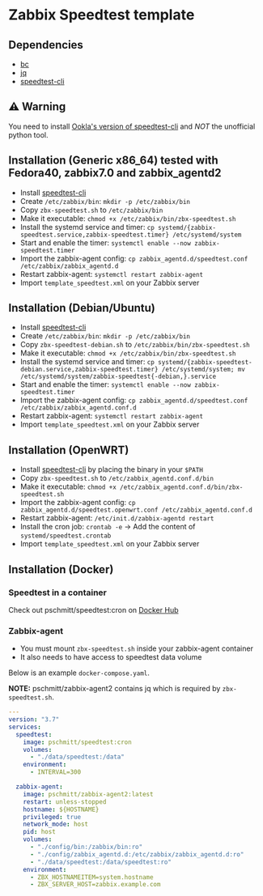 # Zabbix Speedtest template

## Dependencies

- [bc](https://www.gnu.org/software/bc/manual/html_mono/bc.html)
- [jq](https://stedolan.github.io/jq/)
- [speedtest-cli](https://www.speedtest.net/apps/cli)

## ⚠️ Warning

You need to install [Ookla's version of speedtest-cli](https://www.speedtest.net/apps/cli) and *NOT* the unofficial python tool.

## Installation (Generic x86_64) tested with Fedora40, zabbix7.0 and zabbix_agentd2

- Install [speedtest-cli](https://www.speedtest.net/apps/cli)
- Create `/etc/zabbix/bin`: `mkdir -p /etc/zabbix/bin`
- Copy `zbx-speedtest.sh` to `/etc/zabbix/bin`
- Make it executable: `chmod +x /etc/zabbix/bin/zbx-speedtest.sh`
- Install the systemd service and timer: `cp systemd/{zabbix-speedtest.service,zabbix-speedtest.timer} /etc/systemd/system`
- Start and enable the timer: `systemctl enable --now zabbix-speedtest.timer`
- Import the zabbix-agent config: `cp zabbix_agentd.d/speedtest.conf /etc/zabbix/zabbix_agentd.d`
- Restart zabbix-agent: `systemctl restart zabbix-agent`
- Import `template_speedtest.xml` on your Zabbix server

## Installation (Debian/Ubuntu)

- Install [speedtest-cli](https://www.speedtest.net/apps/cli)
- Create `/etc/zabbix/bin`: `mkdir -p /etc/zabbix/bin`
- Copy `zbx-speedtest-debian.sh` to `/etc/zabbix/bin/zbx-speedtest.sh`
- Make it executable: `chmod +x /etc/zabbix/bin/zbx-speedtest.sh`
- Install the systemd service and timer: `cp systemd/{zabbix-speedtest-debian.service,zabbix-speedtest.timer} /etc/systemd/system; mv /etc/systemd/system/zabbix-speedtest{-debian,}.service`
- Start and enable the timer: `systemctl enable --now zabbix-speedtest.timer`
- Import the zabbix-agent config: `cp zabbix_agentd.d/speedtest.conf /etc/zabbix/zabbix_agentd.conf.d`
- Restart zabbix-agent: `systemctl restart zabbix-agent`
- Import `template_speedtest.xml` on your Zabbix server

## Installation (OpenWRT)

- Install [speedtest-cli](https://www.speedtest.net/apps/cli) by placing the binary in your `$PATH`
- Copy `zbx-speedtest.sh` to `/etc/zabbix_agentd.conf.d/bin`
- Make it executable: `chmod +x /etc/zabbix_agentd.conf.d/bin/zbx-speedtest.sh`
- Import the zabbix-agent config: `cp zabbix_agentd.d/speedtest.openwrt.conf /etc/zabbix_agentd.conf.d`
- Restart zabbix-agent: `/etc/init.d/zabbix-agentd restart`
- Install the cron job: `crontab -e` -> Add the content of `systemd/speedtest.crontab`
- Import `template_speedtest.xml` on your Zabbix server

## Installation (Docker)

###  Speedtest in a container

Check out pschmitt/speedtest:cron on [Docker Hub](https://hub.docker.com/repository/docker/pschmitt/speedtest/general)

### Zabbix-agent 

- You must mount `zbx-speedtest.sh` inside your zabbix-agent container
- It also needs to have access to speedtest data volume

Below is an example `docker-compose.yaml`.

**NOTE:** pschmitt/zabbix-agent2 contains jq which is required by `zbx-speedtest.sh`.

```yaml
---
version: "3.7"
services:
  speedtest:
    image: pschmitt/speedtest:cron
    volumes:
      - "./data/speedtest:/data"
    environment:
      - INTERVAL=300

  zabbix-agent:
    image: pschmitt/zabbix-agent2:latest
    restart: unless-stopped
    hostname: ${HOSTNAME}
    privileged: true
    network_mode: host
    pid: host
    volumes:
      - "./config/bin:/zabbix/bin:ro"
      - "./config/zabbix_agentd.d:/etc/zabbix/zabbix_agentd.d:ro"
      - "./data/speedtest:/data/speedtest:ro"
    environment:
      - ZBX_HOSTNAMEITEM=system.hostname
      - ZBX_SERVER_HOST=zabbix.example.com
```
